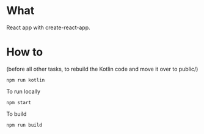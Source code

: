 # What

React app with create-react-app.

# How to

(before all other tasks, to rebuild the Kotlin code and move it over to public/)

    npm run kotlin

To run locally

    npm start

To build

    npm run build
